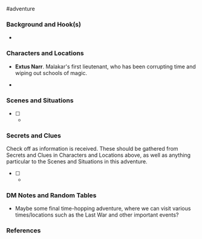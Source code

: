  #adventure 

### Background and Hook(s)

* 

### Characters and Locations

* **Extus Narr**. Malakar's first lieutenant, who has been corrupting time and wiping out schools of magic.

* 

### Scenes and Situations

 - [ ] -

### Secrets and Clues
Check off as information is received. These should be gathered from Secrets and Clues in Characters and Locations above, as well as anything particular to the Scenes and Situations in this adventure.

 - [ ] -

### DM Notes and Random Tables

- Maybe some final time-hopping adventure, where we can visit various times/locations such as the Last War and other important events?

### References

